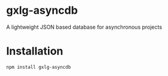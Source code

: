 # gxlg-asyncdb
A lightweight JSON based database for asynchronous projects

# Installation

```
npm install gxlg-asyncdb
```

